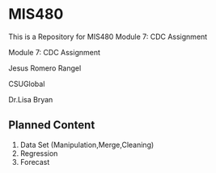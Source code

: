 # MIS480
This is a Repository for MIS480 Module 7: CDC Assignment



Module 7: CDC Assignment

Jesus Romero Rangel

CSUGlobal

Dr.Lisa Bryan

## Planned Content

1. Data Set (Manipulation,Merge,Cleaning)
2. Regression
3. Forecast
